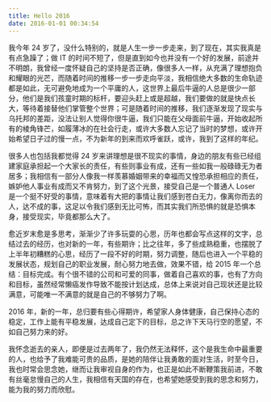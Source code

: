 ```yaml
---
title: Hello 2016
date: 2016-01-01 00:34:54
---
```


我今年 24 岁了，没什么特别的，就是人生一步一步走来，到了现在，其实我真是有点急躁了；做 IT 的时间不短了，但是直到如今也并没有一个好的发展，前途并不明朗，我曾经一度怀疑自己的坚持是否正确，像很多人一样，从充满了理想抱负和耀眼的光芒，而随着时间的推移一步一步走向平淡，我相信绝大多数的生命轨迹都是如此，无可避免地成为一个平庸的人，这世界上最后牛逼的人总是很少一部分，他们是我们孩童时期的标杆，要迎头赶上或是超越，我们要做的就是快点长大，等待着接替他们掌管整个世界；可是随着时间的推移，我们逐渐发现了现实与乌托邦的差距，没法让别人觉得你很牛逼，我们只能在父母面前牛逼，开始收起所有的棱角锋芒，如履薄冰的在社会行走，或许大多数人忘记了当时的梦想，或许开始希望日子过的慢一点，不为新年的到来而欢呼雀跃，或许，我到了这样的年纪。

很多人也包括我都觉得 24 岁来讲理想是很不现实的事情，身边的朋友有些已经组建家庭承担起一个大家长的责任，有些则事业有成，还有一些如我一般碌碌无为者居多；我相信有一部分人像我一样羡慕婚姻带来的幸福而又惶恐承担相应的责任，嫉妒他人事业有成而又不肯努力，到了这个光景，接受自己是一个普通人 Loser 是一个挺不好受的事情，意味着有大把的事情让我们感到苍白无力，像离你而去的人，达不成的事，这足以令我们感到无比可怖，而其实我们所恐惧的就是恐惧本身，接受现实，毕竟都那么大了。

愈近岁末愈是多思考，渐渐少了许多玩耍的心思，历年也都会写点这样的文字，总结过去的经历，也对新的一年，有些期许；比之往年，多了些成熟稳重，也摆脱了上半年初糟糕的心思，经历了一段不好的时期，努力调整，随后也进入一个平稳的发展状态，规划自己的职业发展，耐心努力地去做，效果不错，给 2015 年一个总结：目标完成。有个很不错的公司和可爱的同事，做着自己喜欢的事，也有了方向和目标，虽然经常懒癌发作导致不能按计划达成，总体上来说对自己现状还是比较满意，可能唯一不满意的就是自己的不够努力了啊。

2016 年，新的一年，总归要有些心得期许，希望家人身体健康，自己保持心态的稳定，工作上能有平稳发展，达成自己定下的目标，总之许下天马行空的愿望，不如自己努力来的好。

我怀念逝去的亲人，即便是过去两年了，我仍然无法释怀，这个是我生命中最重要的人，也给予了我难能可贵的品质，是她的陪伴让我勇敢的面对生活，时至今日，我也时常会思念她，继而让我审视自身的作为，也正是如此不断鞭策我前进，不敢有丝毫怠慢自己的人生，我相信有天国的存在，也希望她感受到我的思念和努力，能为我的努力而欣慰。
